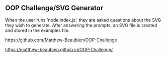 ## OOP Challenge/SVG Generator

When the user runs 'node index.js', they are asked questions about the SVG they wish to generate. After answering the prompts, an SVG file is created and stored in the examples file.

https://github.com/Matthew-Beaubien/OOP-Challenge

https://matthew-beaubien.github.io/OOP-Challenge/


